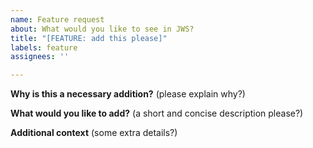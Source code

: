 ```yaml
---
name: Feature request
about: What would you like to see in JWS?
title: "[FEATURE: add this please]"
labels: feature
assignees: ''

---
```


**Why is this a necessary addition?**
(please explain why?)

**What would you like to add?**
(a short and concise description please?)

**Additional context**
(some extra details?)
